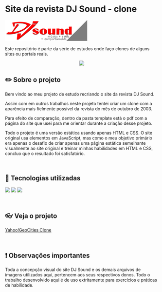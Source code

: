 # Site da revista DJ Sound - clone
![Logotipo da revista e do site DJ Sound](https://github.com/KlaudioSilva/dj-sound-clone/blob/main/images/lg_djsound.gif)

Este repositório é parte da série de estudos onde faço clones de alguns sites ou portais reais.

<p align="center">
<img loading="lazy" src="http://img.shields.io/static/v1?label=STATUS&message=FINALIZADO&color=GREEN&style=for-the-badge"/>
</p>

## :pencil2: Sobre o projeto

Bem vindo ao meu projeto de estudo recriando o site da revista DJ Sound.

Assim com em outros trabalhos neste projeto tentei criar um clone com a aparência mais fielmente possível da revista do mês de outubro de 2003.

Para efeito de comparação, dentro da pasta  template está o pdf com a página do site que usei para me orientar durante a criação desse projeto.

Todo o projeto é uma versão estática usando apenas HTML e CSS. O site original usa elementos em JavaScript, mas como o meu objetivo primário era apenas o desafio de criar apenas uma página estática semelhante visualmente ao site original e treinar minhas habilidades em HTML e CSS, concluo que o resultado foi satisfatório.

<br>

## :bookmark_tabs: Tecnologias utilizadas
<img loading="lazy" src="https://img.shields.io/badge/VSCode-0078D4?style=for-the-badge&logo=visual%20studio%20code&logoColor=white"/> <img loading="lazy" src="https://img.shields.io/badge/HTML5-E34F26?style=for-the-badge&logo=html5&logoColor=white"/> <img src="https://img.shields.io/badge/CSS3-1572B6?style=for-the-badge&logo=css3&logoColor=white"/>

<br>

## :eyeglasses: Veja o projeto
<a href="https://klaudiosilva.github.io/geocities-portal-clone/">Yahoo!GeoCities Clone</a>

<br>

## :heavy_exclamation_mark: Observações importantes
Toda a concepção visual do site DJ Sound e os demais arquivos de imagens utilizados aqui, pertencem aos seus respectivos donos.
Todo o trabalho desenvolvido aqui é de uso extritamente para exercícios e práticas de habilidade.